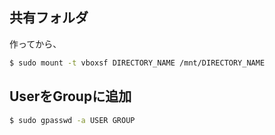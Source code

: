 ## 共有フォルダ
作ってから、

```sh
$ sudo mount -t vboxsf DIRECTORY_NAME /mnt/DIRECTORY_NAME
```

## UserをGroupに追加

```sh
$ sudo gpasswd -a USER GROUP
```
